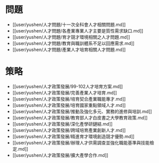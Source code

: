 # 問題
- [[user/yushen/人才問題/十一次全科會人才相關問題.md]]
- [[user/yushen/人才問題/各產業專業人才主要是質性需求缺口.md]]
- [[user/yushen/人才問題/育才競才環境相關之人才問題.md]]
- [[user/yushen/人才問題/教育與職訓體系不足以回應需求.md]]
- [[user/yushen/人才問題/產業人才培育相關人才問題.md]]

# 策略
- [[user/yushen/人才政策發展/99-102人才培育方案.md]]
- [[user/yushen/人才政策發展/完善產業人才培育.md]]
- [[user/yushen/人才政策發展/培育契合產業職能專才.md]]
- [[user/yushen/人才政策發展/培育國家重點領域人才.md]]
- [[user/yushen/人才政策發展/推動及強化多元、實務的進修與培訓.md]]
- [[user/yushen/人才政策發展/教育部人才白皮書之大學教育政策.md]]
- [[user/yushen/人才政策發展/深化產學研鏈結.md]]
- [[user/yushen/人才政策發展/跨域培育產業創新人才.md]]
- [[user/yushen/人才政策發展/精進育才環境創造競才優勢.md]]
- [[user/yushen/人才政策發展/辦理人才供需調查並強化職能基準與技能檢定.md]]
- [[user/yushen/人才政策發展/擴大產學合作.md]]